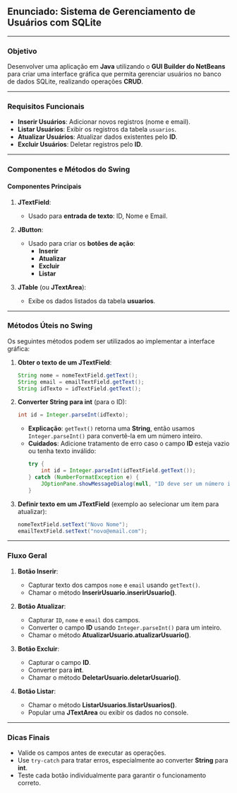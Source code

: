 ## **Enunciado: Sistema de Gerenciamento de Usuários com SQLite**

---

### **Objetivo**
Desenvolver uma aplicação em **Java** utilizando o **GUI Builder do NetBeans** para criar uma interface gráfica que permita gerenciar usuários no banco de dados SQLite, realizando operações **CRUD**.

---

### **Requisitos Funcionais**
- **Inserir Usuários**: Adicionar novos registros (nome e email).  
- **Listar Usuários**: Exibir os registros da tabela `usuarios`.  
- **Atualizar Usuários**: Atualizar dados existentes pelo **ID**.  
- **Excluir Usuários**: Deletar registros pelo **ID**.

---

### **Componentes e Métodos do Swing**

#### **Componentes Principais**
1. **JTextField**:  
   - Usado para **entrada de texto**: ID, Nome e Email.

2. **JButton**:  
   - Usado para criar os **botões de ação**:
     - **Inserir**  
     - **Atualizar**  
     - **Excluir**  
     - **Listar**

3. **JTable** (ou **JTextArea**):  
   - Exibe os dados listados da tabela **usuarios**.

---

### **Métodos Úteis no Swing**
Os seguintes métodos podem ser utilizados ao implementar a interface gráfica:

1. **Obter o texto de um JTextField**:
   ```java
   String nome = nomeTextField.getText();
   String email = emailTextField.getText();
   String idTexto = idTextField.getText();
   ```

2. **Converter String para int** (para o ID):  
   ```java
   int id = Integer.parseInt(idTexto);
   ```
   - **Explicação**: `getText()` retorna uma **String**, então usamos `Integer.parseInt()` para convertê-la em um número inteiro.
   - **Cuidados**: Adicione tratamento de erro caso o campo **ID** esteja vazio ou tenha texto inválido:
     ```java
     try {
         int id = Integer.parseInt(idTextField.getText());
     } catch (NumberFormatException e) {
         JOptionPane.showMessageDialog(null, "ID deve ser um número inteiro!");
     }
     ```

3. **Definir texto em um JTextField** (exemplo ao selecionar um item para atualizar):
   ```java
   nomeTextField.setText("Novo Nome");
   emailTextField.setText("novo@email.com");
   ```
---

### **Fluxo Geral**
1. **Botão Inserir**:
   - Capturar texto dos campos `nome` e `email` usando `getText()`.
   - Chamar o método **InserirUsuario.inserirUsuario()**.

2. **Botão Atualizar**:
   - Capturar `ID`, `nome` e `email` dos campos.  
   - Converter o campo **ID** usando `Integer.parseInt()` para um inteiro.  
   - Chamar o método **AtualizarUsuario.atualizarUsuario()**.

3. **Botão Excluir**:
   - Capturar o campo **ID**.
   - Converter para **int**.
   - Chamar o método **DeletarUsuario.deletarUsuario()**.

4. **Botão Listar**:
   - Chamar o método **ListarUsuarios.listarUsuarios()**.
   - Popular uma **JTextArea** ou exibir os dados no console.

---

### **Dicas Finais**
- Valide os campos antes de executar as operações.  
- Use `try-catch` para tratar erros, especialmente ao converter **String** para **int**.  
- Teste cada botão individualmente para garantir o funcionamento correto.


